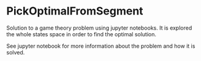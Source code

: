 # PickOptimalFromSegment
Solution to a game theory problem using jupyter notebooks. It is explored the whole states space in order to find the optimal solution.

See jupyter notebook for more information about the problem and how it is solved.
